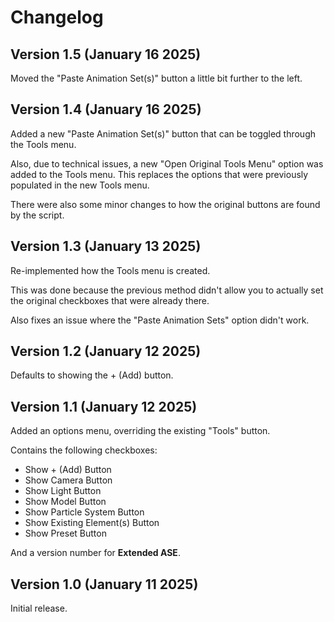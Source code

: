# Changelog

## Version 1.5 **(January 16 2025)**
Moved the "Paste Animation Set(s)" button a little bit further to the left.

## Version 1.4 **(January 16 2025)**
Added a new "Paste Animation Set(s)" button that can be toggled through the Tools menu.

Also, due to technical issues, a new "Open Original Tools Menu" option was added to the Tools menu. This replaces the options that were previously populated in the new Tools menu.

There were also some minor changes to how the original buttons are found by the script.

## Version 1.3 **(January 13 2025)**
Re-implemented how the Tools menu is created.

This was done because the previous method didn't allow you to actually set the original checkboxes that were already there.

Also fixes an issue where the "Paste Animation Sets" option didn't work.

## Version 1.2 **(January 12 2025)**
Defaults to showing the + (Add) button.

## Version 1.1 **(January 12 2025)**
Added an options menu, overriding the existing "Tools" button.

Contains the following checkboxes:
- Show + (Add) Button
- Show Camera Button
- Show Light Button
- Show Model Button
- Show Particle System Button
- Show Existing Element(s) Button
- Show Preset Button

And a version number for **Extended ASE**.

## Version 1.0 **(January 11 2025)**
Initial release.
